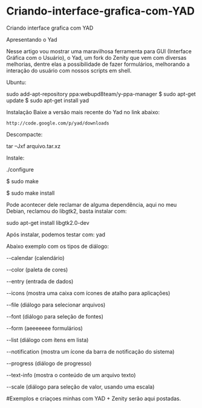 # Criando-interface-grafica-com-YAD
Criando interface grafica com YAD

Apresentando o Yad

Nesse artigo vou mostrar uma maravilhosa ferramenta para GUI (Interface Gráfica com o Usuário), o Yad, um fork do Zenity que vem com diversas melhorias, dentre elas a possibilidade de fazer formulários, melhorando a interação do usuário com nossos scripts em shell. 

Ubuntu:

sudo add-apt-repository ppa:webupd8team/y-ppa-manager
$ sudo apt-get update
$ sudo apt-get install yad


Instalação
Baixe a versão mais recente do Yad no link abaixo:

    http://code.google.com/p/yad/downloads


Descompacte:

tar –Jxf arquivo.tar.xz

Instale:

./configure

$ sudo make

$ sudo make install

Pode acontecer dele reclamar de alguma dependência, aqui no meu Debian, reclamou do libgtk2, basta instalar com:

sudo apt-get install libgtk2.0-dev

Após instalar, podemos testar com:
yad

Abaixo exemplo com os tipos de diálogo:

--calendar (calendário)

--color (paleta de cores)

--entry (entrada de dados)

--icons (mostra uma caixa com ícones de atalho para aplicações)

--file (diálogo para selecionar arquivos)

--font (diálogo para seleção de fontes)

--form (aeeeeeee formulários)

--list (diálogo com ítens em lista)

--notification (mostra um ícone da barra de notificação do sistema)

--progress (diálogo de progresso)

--text-info (mostra o conteúdo de um arquivo texto)

--scale (diálogo para seleção de valor, usando uma escala) 

#Exemplos e criaçoes minhas com YAD + Zenity serão aqui postadas.

